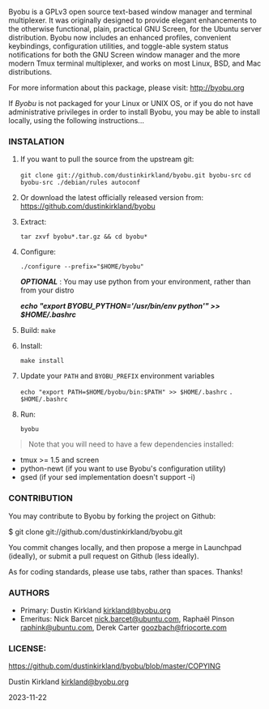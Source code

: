Byobu is a GPLv3 open source text-based window manager and terminal multiplexer. It was originally designed to provide elegant enhancements to the otherwise functional, plain, practical GNU Screen, for the Ubuntu server distribution. Byobu now includes an enhanced profiles, convenient keybindings, configuration utilities, and toggle-able system status notifications for both the GNU Screen window manager and the more modern Tmux terminal multiplexer, and works on most Linux, BSD, and Mac distributions.

For more information about this package, please visit:
  http://byobu.org

If *Byobu* is not packaged for your Linux or UNIX OS, or if you do not have administrative privileges in order to install Byobu, you may be able to install locally, using the following instructions...

### INSTALATION
 1. If you want to pull the source from the upstream git:

     `git clone git://github.com/dustinkirkland/byobu.git byobu-src`
	`cd byobu-src ./debian/rules autoconf`

 2. Or download the latest officially released version from:
      https://github.com/dustinkirkland/byobu

 3.  Extract:

     `tar zxvf byobu*.tar.gz && cd byobu*`

 4. Configure:

      `./configure --prefix="$HOME/byobu"`

       ***OPTIONAL*** : You may use python from your environment, rather than from your distro

       ***echo "export BYOBU_PYTHON='/usr/bin/env python'" >> $HOME/.bashrc***

 5. Build:
       `make`

 6. Install:

      `make install`

 7. Update your `PATH` and `BYOBU_PREFIX` environment variables

      `echo "export PATH=$HOME/byobu/bin:$PATH" >> $HOME/.bashrc`
      `. $HOME/.bashrc`

 8. Run:

      `byobu`

> Note that you will need to have a few dependencies installed:
 * tmux >= 1.5 and screen
 * python-newt (if you want to use Byobu's configuration utility)
 * gsed (if your sed implementation doesn't support -i)

### CONTRIBUTION

You may contribute to Byobu by forking the project on Github:

$ git clone git://github.com/dustinkirkland/byobu.git

You commit changes locally, and then propose a merge in Launchpad (ideally), or submit a pull request on Github (less ideally).

As for coding standards, please use tabs, rather than spaces.  Thanks!

### AUTHORS
 * Primary: Dustin Kirkland <kirkland@byobu.org>
 * Emeritus: Nick Barcet <nick.barcet@ubuntu.com>, Raphaël Pinson <raphink@ubuntu.com>, Derek Carter <goozbach@friocorte.com>

### LICENSE:
https://github.com/dustinkirkland/byobu/blob/master/COPYING

Dustin Kirkland <kirkland@byobu.org>

2023-11-22
